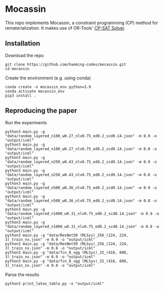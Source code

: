 # Mocassin

This repo implements Mocassin, a constraint programming (CP) method for rematerialization. 
It makes use of OR-Tools' [CP-SAT Solver](https://developers.google.com/optimization/cp/cp_solver).

## Installation

Download the repo
```
git clone https://github.com/haoming-codes/mocassin.git
cd mocassin
```
Create the environment (e.g. using conda)
```
conda create -n mocassin_env python=3.9
conda activate mocassin_env
pip3 install .
```

## Reproducing the paper

Run the experiments
```
python3 main.py -g "data/random_layered_n100_w0.27_nlv0.75_ed0.2_scd0.14.json" -m 0.9 -o "output/icml"
python3 main.py -g "data/random_layered_n100_w0.27_nlv0.75_ed0.2_scd0.14.json" -m 0.8 -o "output/icml"
python3 main.py -g "data/random_layered_n250_w0.43_nlv0.75_ed0.2_scd0.14.json" -m 0.9 -o "output/icml"
python3 main.py -g "data/random_layered_n250_w0.43_nlv0.75_ed0.2_scd0.14.json" -m 0.8 -o "output/icml"
python3 main.py -g "data/random_layered_n500_w0.36_nlv0.75_ed0.2_scd0.14.json" -m 0.9 -o "output/icml"
python3 main.py -g "data/random_layered_n500_w0.36_nlv0.75_ed0.2_scd0.14.json" -m 0.8 -o "output/icml"
python3 main.py -g "data/random_layered_n1000_w0.31_nlv0.75_ed0.2_scd0.14.json" -m 0.9 -o "output/icml"
python3 main.py -g "data/random_layered_n1000_w0.31_nlv0.75_ed0.2_scd0.14.json" -m 0.8 -o "output/icml"
python3 main.py -g "data/ResNet50 (MLSys)_256_(224, 224, 3)_train_nx.json" -m 0.9 -o "output/icml"
python3 main.py -g "data/ResNet50 (MLSys)_256_(224, 224, 3)_train_nx.json" -m 0.8 -o "output/icml"
python3 main.py -g "data/fcn_8_vgg (MLSys)_32_(416, 608, 3)_train_nx.json" -m 0.9 -o "output/icml"
python3 main.py -g "data/fcn_8_vgg (MLSys)_32_(416, 608, 3)_train_nx.json" -m 0.8 -o "output/icml"
```
Parse the results
```
python3 print_latex_table.py -o "output/icml"
```
